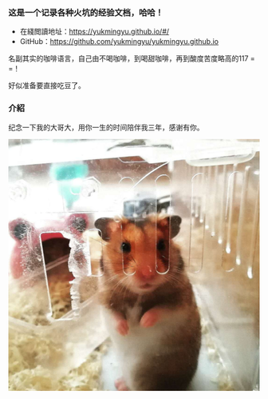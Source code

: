 ### 这是一个记录各种火坑的经验文档，哈哈！

- 在綫閲讀地址：https://yukmingyu.github.io/#/
- GitHub：https://github.com/yukmingyu/yukmingyu.github.io



名副其实的咖啡语言，自己由不喝咖啡，到喝甜咖啡，再到酸度苦度略高的117 = =！

好似准备要直接吃豆了。



### 介紹

纪念一下我的大哥大，用你一生的时间陪伴我三年，感谢有你。



<img src="README.assets/微信图片_20200624034310.jpg"  />

